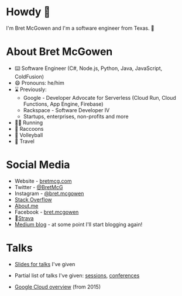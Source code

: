 # Howdy 👋 
I'm Bret McGowen and I'm a software engineer from Texas. 🤠

# About Bret McGowen 
- ⌨️ Software Engineer (C#, Node.js, Python, Java, JavaScript, ColdFusion)
- 😄 Pronouns: he/him
- ⌛ Previously:
  - Google - Developer Advocate for Serverless (Cloud Run, Cloud Functions, App Engine, Firebase)
  - Rackspace - Software Developer IV
  - Startups, enterprises, non-profits and more
- 🏃‍♂️ Running
- 🦝 Raccoons
- 🏐 Volleyball
- 🛫 Travel

# Social Media
- Website - [bretmcg.com](https://bretmcg.com/)
- Twitter - [@BretMcG](https://twitter.com/BretMcG)
- Instagram - [@bret.mcgowen](https://instagram.com/bret.mcgowen)
- [Stack Overflow](https://stackoverflow.com/users/768693/bret-mcgowen)
- [About.me](https://about.me/bret.mcgowen)
- Facebook - [bret.mcgowen](https://www.facebook.com/bret.mcgowen)
- 🏃[Strava](https://www.strava.com/athletes/4998047)
- [Medium blog](https://medium.com/@bretmcg/about) - at some point I'll start blogging again!

# Talks
- [Slides for talks](https://www.slideshare.net/bretmc) I've given
- Partial list of talks I've given:
    [sessions](https://sessionize.com/bretmcg/), [conferences](https://techconf.me/speakers/379)

- [Google Cloud overview](https://www.youtube.com/watch?v=IViUMN1PcTs) (from 2015)
